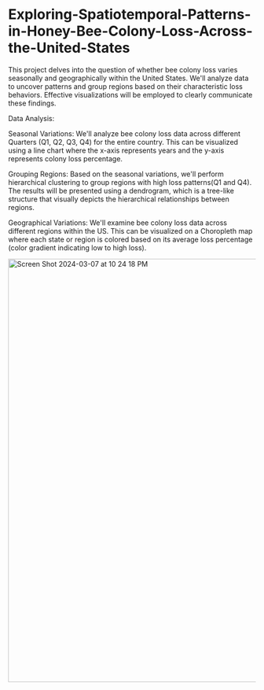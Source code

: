 # Exploring-Spatiotemporal-Patterns-in-Honey-Bee-Colony-Loss-Across-the-United-States

This project delves into the question of whether bee colony loss varies seasonally and geographically within the United States. We'll analyze data to uncover patterns and group regions based on their characteristic loss behaviors. Effective visualizations will be employed to clearly communicate these findings.

Data Analysis:

Seasonal Variations: We'll analyze bee colony loss data across different Quarters (Q1, Q2, Q3, Q4) for the entire country. This can be visualized using a line chart where the x-axis represents years and the y-axis represents colony loss percentage.

Grouping Regions:  Based on the seasonal variations, we'll perform hierarchical clustering to group regions with high loss patterns(Q1 and Q4). The results will be presented using a dendrogram, which is a tree-like structure that visually depicts the hierarchical relationships between regions.

Geographical Variations: We'll examine bee colony loss data across different regions within the US. This can be visualized on a Choropleth map where each state or region is colored based on its average loss percentage (color gradient indicating low to high loss).



<img width="861" alt="Screen Shot 2024-03-07 at 10 24 18 PM" src="https://github.com/sowmiya-rajkumar/Spatiotemporal-Trends-in-Honey-Bee-Colony-Loss-Across-the-United-States/assets/98767488/ea061760-8bd3-4687-be94-3afc8fc08414">
